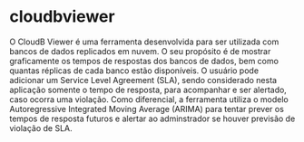 # cloudbviewer

O CloudB Viewer é uma ferramenta desenvolvida para ser utilizada com bancos de dados replicados em nuvem. O seu propósito é de mostrar graficamente os tempos de respostas dos bancos de dados, bem como quantas réplicas de cada banco estão disponíveis. O usuário pode adicionar um Service Level Agreement (SLA), sendo considerado nesta aplicação somente o tempo de resposta, para acompanhar e ser alertado, caso ocorra uma violação. Como diferencial, a ferramenta utiliza o modelo Autoregressive Integrated Moving Average (ARIMA) para tentar prever os tempos de resposta futuros e alertar ao adminstrador se houver previsão de violação de SLA.
